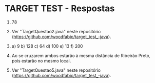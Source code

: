 # TARGET TEST - Respostas

1) 78
2) Ver "TargetQuestao2.java" neste repositório (https://github.com/woodfabio/target_test_-java).
3) 
	a) 9
	b) 128
	c) 64
	d) 100
	e) 13
	f) 200

4) Ao se cruzarem ambos estarão à mesma distância de Ribeirão Preto, pois estarão no mesmo local.
5) Ver "TargetQuestao5.java" neste repositório (https://github.com/woodfabio/target_test_-java).
